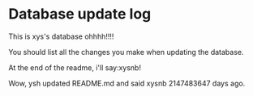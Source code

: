 # Database update log

This is xys's database ohhhh!!!!

You should list all the changes you make when updating the database.

At the end of the readme, i'll say:xysnb!

Wow, ysh updated README.md and said xysnb 2147483647 days ago.
